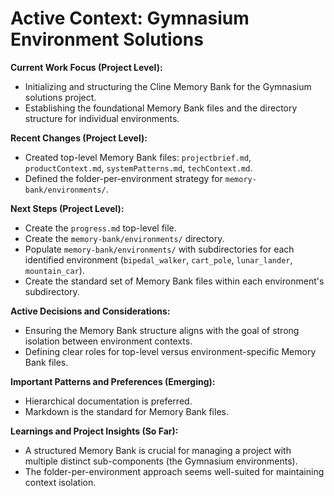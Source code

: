 # Active Context: Gymnasium Environment Solutions

**Current Work Focus (Project Level):**
- Initializing and structuring the Cline Memory Bank for the Gymnasium solutions project.
- Establishing the foundational Memory Bank files and the directory structure for individual environments.

**Recent Changes (Project Level):**
- Created top-level Memory Bank files: `projectbrief.md`, `productContext.md`, `systemPatterns.md`, `techContext.md`.
- Defined the folder-per-environment strategy for `memory-bank/environments/`.

**Next Steps (Project Level):**
- Create the `progress.md` top-level file.
- Create the `memory-bank/environments/` directory.
- Populate `memory-bank/environments/` with subdirectories for each identified environment (`bipedal_walker`, `cart_pole`, `lunar_lander`, `mountain_car`).
- Create the standard set of Memory Bank files within each environment's subdirectory.

**Active Decisions and Considerations:**
- Ensuring the Memory Bank structure aligns with the goal of strong isolation between environment contexts.
- Defining clear roles for top-level versus environment-specific Memory Bank files.

**Important Patterns and Preferences (Emerging):**
- Hierarchical documentation is preferred.
- Markdown is the standard for Memory Bank files.

**Learnings and Project Insights (So Far):**
- A structured Memory Bank is crucial for managing a project with multiple distinct sub-components (the Gymnasium environments).
- The folder-per-environment approach seems well-suited for maintaining context isolation.
